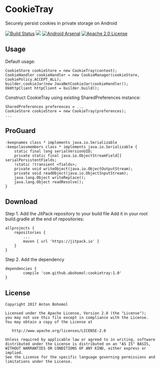 # CookieTray
Securely persist cookies in private storage on Android

[![Build Status](https://travis-ci.org/abohomol/cookietray.svg?branch=master)](https://travis-ci.org/abohomol/cookietray) [![](https://jitpack.io/v/abohomol/cookietray.svg)](https://jitpack.io/#abohomol/cookietray) [![Android Arsenal](https://img.shields.io/badge/Android%20Arsenal-CookieTray-brightgreen.svg?style=flat)](https://android-arsenal.com/details/1/5670) [![Apache 2.0 License](https://img.shields.io/hexpm/l/plug.svg) ](https://github.com/abohomol/cookietray/blob/master/LICENSE)

## Usage

Default usage:

    CookieStore cookieStore = new CookieTray(context);
    CookieHandler cookieHandler = new CookieManager(cookieStore, CookiePolicy.ACCEPT_ALL);
    builder.cookieJar(new JavaNetCookieJar(cookieHandler));
    OkHttpClient httpClient = builder.build();

Construct CookieTray using existing SharedPreferences instance:

    SharedPreferences preferences = ...
    CookieStore cookieStore = new CookieTray(preferences);
    ...

## ProGuard

    -keepnames class * implements java.io.Serializable
    -keepclassmembers class * implements java.io.Serializable {
        static final long serialVersionUID;
        private static final java.io.ObjectStreamField[] serialPersistentFields;
        !static !transient <fields>;
        private void writeObject(java.io.ObjectOutputStream);
        private void readObject(java.io.ObjectInputStream);
        java.lang.Object writeReplace();
        java.lang.Object readResolve();
    }

## Download

Step 1. Add the JitPack repository to your build file
Add it in your root build.gradle at the end of repositories:

	allprojects {
		repositories {
			...
			maven { url 'https://jitpack.io' }
		}
	}

Step 2. Add the dependency

	dependencies {
	        compile 'com.github.abohomol:cookietray:1.0'
	}

## License

    Copyright 2017 Anton Bohomol

    Licensed under the Apache License, Version 2.0 (the "License");
    you may not use this file except in compliance with the License.
    You may obtain a copy of the License at

       http://www.apache.org/licenses/LICENSE-2.0

    Unless required by applicable law or agreed to in writing, software
    distributed under the License is distributed on an "AS IS" BASIS,
    WITHOUT WARRANTIES OR CONDITIONS OF ANY KIND, either express or implied.
    See the License for the specific language governing permissions and
    limitations under the License.